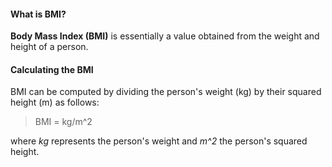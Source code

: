 #### What is BMI?

**Body Mass Index (BMI)** is essentially a value obtained from the weight and height of a person.

#### Calculating the BMI
BMI can be computed by dividing the person's weight (kg) by their squared height (m) as follows:

> BMI = kg/m^2

where *kg* represents the person's weight and *m^2* the person's squared height.






